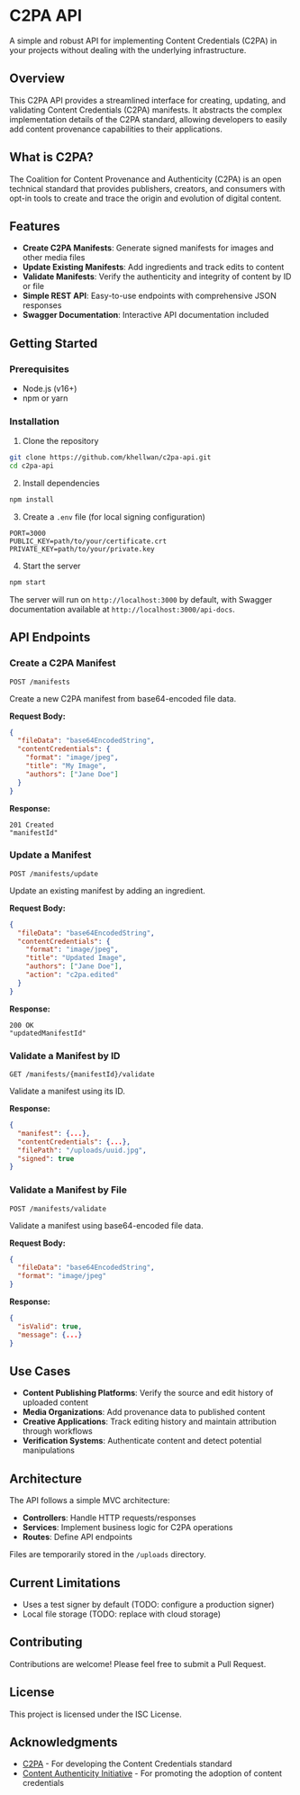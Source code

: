 # C2PA API

A simple and robust API for implementing Content Credentials (C2PA) in your projects without dealing with the underlying infrastructure.

## Overview

This C2PA API provides a streamlined interface for creating, updating, and validating Content Credentials (C2PA) manifests. It abstracts the complex implementation details of the C2PA standard, allowing developers to easily add content provenance capabilities to their applications.

## What is C2PA?

The Coalition for Content Provenance and Authenticity (C2PA) is an open technical standard that provides publishers, creators, and consumers with opt-in tools to create and trace the origin and evolution of digital content.

## Features

- **Create C2PA Manifests**: Generate signed manifests for images and other media files
- **Update Existing Manifests**: Add ingredients and track edits to content
- **Validate Manifests**: Verify the authenticity and integrity of content by ID or file
- **Simple REST API**: Easy-to-use endpoints with comprehensive JSON responses
- **Swagger Documentation**: Interactive API documentation included

## Getting Started

### Prerequisites

- Node.js (v16+)
- npm or yarn

### Installation

1. Clone the repository
```bash
git clone https://github.com/khellwan/c2pa-api.git
cd c2pa-api
```

2. Install dependencies
```bash
npm install
```

3. Create a `.env` file (for local signing configuration)
```
PORT=3000
PUBLIC_KEY=path/to/your/certificate.crt
PRIVATE_KEY=path/to/your/private.key
```

4. Start the server
```bash
npm start
```

The server will run on `http://localhost:3000` by default, with Swagger documentation available at `http://localhost:3000/api-docs`.

## API Endpoints

### Create a C2PA Manifest

```
POST /manifests
```

Create a new C2PA manifest from base64-encoded file data.

**Request Body:**
```json
{
  "fileData": "base64EncodedString",
  "contentCredentials": {
    "format": "image/jpeg",
    "title": "My Image",
    "authors": ["Jane Doe"]
  }
}
```

**Response:**
```
201 Created
"manifestId"
```

### Update a Manifest

```
POST /manifests/update
```

Update an existing manifest by adding an ingredient.

**Request Body:**
```json
{
  "fileData": "base64EncodedString",
  "contentCredentials": {
    "format": "image/jpeg",
    "title": "Updated Image",
    "authors": ["Jane Doe"],
    "action": "c2pa.edited"
  }
}
```

**Response:**
```
200 OK
"updatedManifestId"
```

### Validate a Manifest by ID

```
GET /manifests/{manifestId}/validate
```

Validate a manifest using its ID.

**Response:**
```json
{
  "manifest": {...},
  "contentCredentials": {...},
  "filePath": "/uploads/uuid.jpg",
  "signed": true
}
```

### Validate a Manifest by File

```
POST /manifests/validate
```

Validate a manifest using base64-encoded file data.

**Request Body:**
```json
{
  "fileData": "base64EncodedString",
  "format": "image/jpeg"
}
```

**Response:**
```json
{
  "isValid": true,
  "message": {...}
}
```

## Use Cases

- **Content Publishing Platforms**: Verify the source and edit history of uploaded content
- **Media Organizations**: Add provenance data to published content
- **Creative Applications**: Track editing history and maintain attribution through workflows
- **Verification Systems**: Authenticate content and detect potential manipulations

## Architecture

The API follows a simple MVC architecture:
- **Controllers**: Handle HTTP requests/responses
- **Services**: Implement business logic for C2PA operations
- **Routes**: Define API endpoints

Files are temporarily stored in the `/uploads` directory.
## Current Limitations

- Uses a test signer by default (TODO: configure a production signer)
- Local file storage (TODO: replace with cloud storage)

## Contributing

Contributions are welcome! Please feel free to submit a Pull Request.

## License

This project is licensed under the ISC License.

## Acknowledgments

- [C2PA](https://c2pa.org/) - For developing the Content Credentials standard
- [Content Authenticity Initiative](https://contentauthenticity.org/) - For promoting the adoption of content credentials